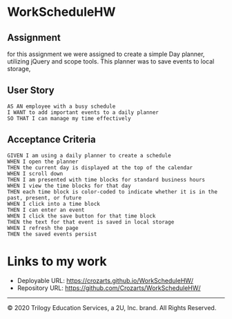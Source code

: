 # WorkScheduleHW

## Assignment 
for this assignment we were assigned to create a simple Day planner, utilizing jQuery and scope tools. This planner was to save events to local storage, 

## User Story

```
AS AN employee with a busy schedule
I WANT to add important events to a daily planner
SO THAT I can manage my time effectively
```

## Acceptance Criteria

```
GIVEN I am using a daily planner to create a schedule
WHEN I open the planner
THEN the current day is displayed at the top of the calendar
WHEN I scroll down
THEN I am presented with time blocks for standard business hours
WHEN I view the time blocks for that day
THEN each time block is color-coded to indicate whether it is in the past, present, or future
WHEN I click into a time block
THEN I can enter an event
WHEN I click the save button for that time block
THEN the text for that event is saved in local storage
WHEN I refresh the page
THEN the saved events persist
```

# Links to my work
* Deployable URL: https://crozarts.github.io/WorkScheduleHW/
* Repository URL: https://github.com/Crozarts/WorkScheduleHW/

- - -
© 2020 Trilogy Education Services, a 2U, Inc. brand. All Rights Reserved.

